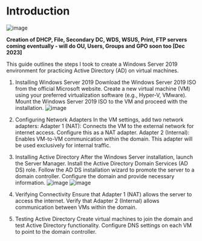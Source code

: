 <h1>Introduction</h1>

![image](https://github.com/UpheldSmile/Virtual-Network/assets/49825639/e72a5107-ba59-473c-804a-a7bdfbf21cc8)

<b>Creation of DHCP, File, Secondary DC, WDS, WSUS, Print, FTP servers coming eventually - will do OU, Users, Groups and GPO soon too [Dec 2023]</b>

This guide outlines the steps I took to create a Windows Server 2019 environment for practicing Active Directory (AD) on virtual machines.

1. Installing Windows Server 2019
Download the Windows Server 2019 ISO from the official Microsoft website.
Create a new virtual machine (VM) using your preferred virtualization software (e.g., Hyper-V, VMware).
Mount the Windows Server 2019 ISO to the VM and proceed with the installation.
![image](https://github.com/UpheldSmile/Virtual-Network/assets/49825639/3d2db371-9e66-4462-bfe8-68d6d9e21c7e)


3. Configuring Network Adapters
In the VM settings, add two network adapters:
Adapter 1 (NAT): Connects the VM to the external network for internet access. Configure this as a NAT adapter.
Adapter 2 (Internal): Enables VM-to-VM communication within the domain. This adapter will be used exclusively for internal traffic.

5. Installing Active Directory
After the Windows Server installation, launch the Server Manager.
Install the Active Directory Domain Services (AD DS) role.
Follow the AD DS installation wizard to promote the server to a domain controller.
Configure the domain and provide necessary information.
![image](https://github.com/UpheldSmile/Virtual-Network/assets/49825639/e55b7046-b36c-4100-aa4d-f0443e00207d)
![image](https://github.com/UpheldSmile/Virtual-Network/assets/49825639/f207493c-8808-4966-af49-133b581dd8c5)


7. Verifying Connectivity
Ensure that Adapter 1 (NAT) allows the server to access the internet.
Verify that Adapter 2 (Internal) allows communication between VMs within the domain.

9. Testing Active Directory
Create virtual machines to join the domain and test Active Directory functionality.
Configure DNS settings on each VM to point to the domain controller.
